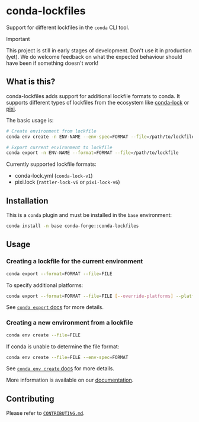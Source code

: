 # conda-lockfiles

Support for different lockfiles in the `conda` CLI tool.

> [!IMPORTANT]
> This project is still in early stages of development. Don't use it in production (yet).
> We do welcome feedback on what the expected behaviour should have been if something doesn't work!

<!-- docs-index-content-start -->
## What is this?

conda-lockfiles adds support for additional lockfile formats to conda. It supports different types of lockfiles
from the ecosystem like [conda-lock](https://github.com/conda/conda-lock) or [pixi](https://github.com/prefix-dev/pixi).

The basic usage is:

```bash
# Create environment from lockfile
conda env create -n ENV-NAME --env-spec=FORMAT --file=/path/to/lockfile

# Export current environment to lockfile
conda export -n ENV-NAME --format=FORMAT --file=/path/to/lockfile
```

Currently supported lockfile formats:

- conda-lock.yml (`conda-lock-v1`)
- pixi.lock (`rattler-lock-v6` or `pixi-lock-v6`)

## Installation

This is a `conda` plugin and must be installed in the `base` environment:

```bash
conda install -n base conda-forge::conda-lockfiles
```

## Usage

### Creating a lockfile for the current environment

```bash
conda export --format=FORMAT --file=FILE
```

To specify additional platforms:

```bash
conda export --format=FORMAT --file=FILE [--override-platforms] --platform=PLATFORM ...
```

See [`conda export` docs](https://docs.conda.io/projects/conda/en/stable/commands/export.html) for more details.

### Creating a new environment from a lockfile

```bash
conda env create --file=FILE
```

If conda is unable to determine the file format:

```bash
conda env create --file=FILE --env-spec=FORMAT
```

See [`conda env create` docs](https://docs.conda.io/projects/conda/en/stable/commands/env/create.html) for more details.

<!-- docs-index-content-end -->

More information is available on our [documentation](https://conda-incubator.github.io/conda-lockfiles/).

## Contributing

Please refer to [`CONTRIBUTING.md`](/CONTRIBUTING.md).
